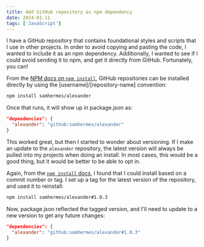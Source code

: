 ```yaml
---
title: Add GitHub repository as npm dependency
date: 2024-01-11
tags: ['JavaScript']
---
```

I have a GitHub repository that contains foundational styles and scripts that I use in other projects. In order to avoid copying and pasting the code, I wanted to include it as an npm dependency. Additionally, I wanted to see if I could avoid sending it to npm, and get it directly from GitHub. Fortunately, you can!

From the [NPM docs on `npm install`](https://docs.npmjs.com/cli/v9/commands/npm-install), GitHub repositories can be installed directly by using the [username]/[repository-name] convention:

```bash
npm install samhermes/alexander
```

Once that runs, it will show up in package.json as:

```json
"dependencies": {
  "alexander": "github:samhermes/alexander"
}
```

This worked great, but then I started to wonder about versioning. If I make an update to the `alexander` repository, the latest version will always be pulled into my projects when doing an install. In most cases, this would be a good thing, but it would be better to be able to opt in.

Again, from the [`npm install` docs](https://docs.npmjs.com/cli/v9/commands/npm-install), I found that I could install based on a commit number or tag. I set up a tag for the latest version of the repository, and used it to reinstall:

```bash
npm install samhermes/alexander#1.0.3
```

Now, package.json reflected the tagged version, and I'll need to update to a new version to get any future changes:

```json
"dependencies": {
  "alexander": "github:samhermes/alexander#1.0.3"
}
```